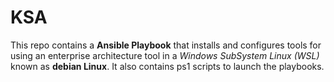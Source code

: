 # KSA
 This repo contains a **Ansible Playbook** that installs and configures tools for using an enterprise architecture tool in a _Windows SubSystem Linux (WSL)_ known as **debian Linux**.
 It also contains ps1 scripts to launch the playbooks.

